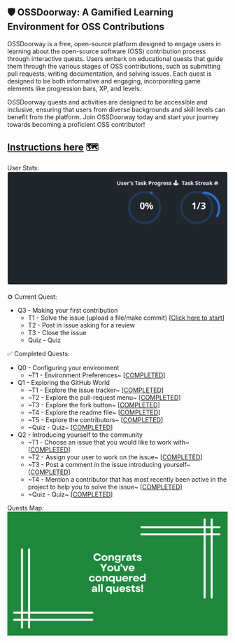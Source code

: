 ## 🛡️ OSSDoorway: A Gamified Learning Environment for OSS Contributions

OSSDoorway is a free, open-source platform designed to engage users in learning about the open-source software (OSS) contribution process through interactive quests. Users embark on educational quests that guide them through the various stages of OSS contributions, such as submitting pull requests, writing documentation, and solving issues. Each quest is designed to be both informative and engaging, incorporating game elements like progression bars, XP, and levels.

OSSDoorway quests and activities are designed to be accessible and inclusive, ensuring that users from diverse backgrounds and skill levels can benefit from the platform. Join OSSDoorway today and start your journey towards becoming a proficient OSS contributor!

**[Instructions here](https://github.com/caiton1/OSS-Doorway/blob/main/instructions.md)** 🗺️
---

User Stats:<br>
  ![User Draft Stats](/userCards/draft-1733263430671.svg?)

⚙️ Current Quest: 
  - Q3 - Making your first contribution
    - T1 - Solve the issue (upload a file/make commit) [[Click here to start](https://github.com/probot-test-org/test-repo/issues/46)]
    - T2 - Post in issue asking for a review
    - T3 - Close the issue
    - Quiz - Quiz

✅ Completed Quests: 
  - Q0 - Configuring your environment
    - ~T1 - Environment Preferences~ [[COMPLETED](https://github.com/probot-test-org/test-repo/issues/2)]
  - Q1 - Exploring the GitHub World
    - ~T1 - Explore the issue tracker~ [[COMPLETED](https://github.com/probot-test-org/test-repo/issues/3)]
    - ~T2 - Explore the pull-request menu~ [[COMPLETED](https://github.com/probot-test-org/test-repo/issues/5)]
    - ~T3 - Explore the fork button~ [[COMPLETED](https://github.com/probot-test-org/test-repo/issues/6)]
    - ~T4 - Explore the readme file~ [[COMPLETED](https://github.com/probot-test-org/test-repo/issues/7)]
    - ~T5 - Explore the contributors~ [[COMPLETED](https://github.com/probot-test-org/test-repo/issues/8)]
    - ~Quiz - Quiz~ [[COMPLETED](https://github.com/probot-test-org/test-repo/issues/9)]
  - Q2 - Introducing yourself to the community
    - ~T1 - Choose an issue that you would like to work with~ [[COMPLETED](https://github.com/probot-test-org/test-repo/issues/10)]
    - ~T2 - Assign your user to work on the issue~ [[COMPLETED](https://github.com/probot-test-org/test-repo/issues/12)]
    - ~T3 - Post a comment in the issue introducing yourself~ [[COMPLETED](https://github.com/probot-test-org/test-repo/issues/43)]
    - ~T4 - Mention a contributor that has most recently been active in the project to help you to solve the issue~ [[COMPLETED](https://github.com/probot-test-org/test-repo/issues/43)]
    - ~Quiz - Quiz~ [[COMPLETED](https://github.com/probot-test-org/test-repo/issues/45)]

Quests Map:
![Quest Map](https://github.com/RESHAPELab/OSS-Doorway/blob/main/map/F.png)